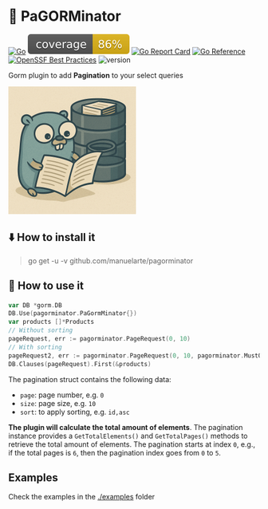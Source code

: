 # 📃 PaGORMinator

[![Go](https://github.com/manuelarte/pagorminator/actions/workflows/go.yml/badge.svg)](https://github.com/manuelarte/pagorminator/actions/workflows/go.yml)
![coverage](https://raw.githubusercontent.com/manuelarte/pagorminator/badges/.badges/main/coverage.svg)
[![Go Report Card](https://goreportcard.com/badge/github.com/manuelarte/pagorminator)](https://goreportcard.com/report/github.com/manuelarte/pagorminator)
[![Go Reference](https://pkg.go.dev/badge/github.com/manuelarte/pagorminator.svg)](https://pkg.go.dev/github.com/manuelarte/pagorminator)
[![OpenSSF Best Practices](https://www.bestpractices.dev/projects/10813/badge)](https://www.bestpractices.dev/projects/10813)
![version](https://img.shields.io/github/v/release/manuelarte/pagorminator)

Gorm plugin to add **Pagination** to your select queries

<img src="pagorminator_logo.png" alt="logo" width="256" height="256"/>

## ⬇️ How to install it

> go get -u -v github.com/manuelarte/pagorminator

## 🎯 How to use it

```go
var DB *gorm.DB
DB.Use(pagorminator.PaGormMinator{})
var products []*Products
// Without sorting
pageRequest, err := pagorminator.PageRequest(0, 10)
// With sorting
pageRequest2, err := pagorminator.PageRequest(0, 10, pagorminator.MustOrder("id", pagorminator.DESC))
DB.Clauses(pageRequest).First(&products)
```

The pagination struct contains the following data:

+ `page`: page number, e.g. `0`
+ `size`: page size, e.g. `10`
+ `sort`: to apply sorting, e.g. `id,asc`

**The plugin will calculate the total amount of elements**.
The pagination instance provides a `GetTotalElements()` and `GetTotalPages()` methods to retrieve the total amount of elements.
The pagination starts at index `0`, e.g., if the total pages is `6`, then the pagination index goes from `0` to `5`.

## Examples

Check the examples in the [./examples](./examples) folder
